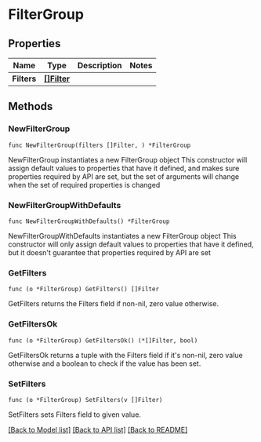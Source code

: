 # FilterGroup

## Properties

Name | Type | Description | Notes
------------ | ------------- | ------------- | -------------
**Filters** | [**[]Filter**](Filter.md) |  | 

## Methods

### NewFilterGroup

`func NewFilterGroup(filters []Filter, ) *FilterGroup`

NewFilterGroup instantiates a new FilterGroup object
This constructor will assign default values to properties that have it defined,
and makes sure properties required by API are set, but the set of arguments
will change when the set of required properties is changed

### NewFilterGroupWithDefaults

`func NewFilterGroupWithDefaults() *FilterGroup`

NewFilterGroupWithDefaults instantiates a new FilterGroup object
This constructor will only assign default values to properties that have it defined,
but it doesn't guarantee that properties required by API are set

### GetFilters

`func (o *FilterGroup) GetFilters() []Filter`

GetFilters returns the Filters field if non-nil, zero value otherwise.

### GetFiltersOk

`func (o *FilterGroup) GetFiltersOk() (*[]Filter, bool)`

GetFiltersOk returns a tuple with the Filters field if it's non-nil, zero value otherwise
and a boolean to check if the value has been set.

### SetFilters

`func (o *FilterGroup) SetFilters(v []Filter)`

SetFilters sets Filters field to given value.



[[Back to Model list]](../README.md#documentation-for-models) [[Back to API list]](../README.md#documentation-for-api-endpoints) [[Back to README]](../README.md)


